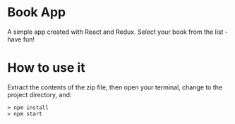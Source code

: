 # Book App

A simple app created with React and Redux. Select your book from the list - have fun!

# How to use it
Extract the contents of the zip file, then open your terminal, change to the project directory, and:

```
> npm install
> npm start
```
